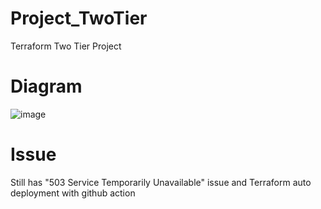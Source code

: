 # Project_TwoTier
Terraform Two Tier Project
# Diagram
![image](https://github.com/joey1089/Project_TwoTier/assets/90427049/10ff4141-3361-4ca6-8764-b1b2cd7d922a)

# Issue
Still has "503 Service Temporarily Unavailable" issue and Terraform auto deployment with github action
